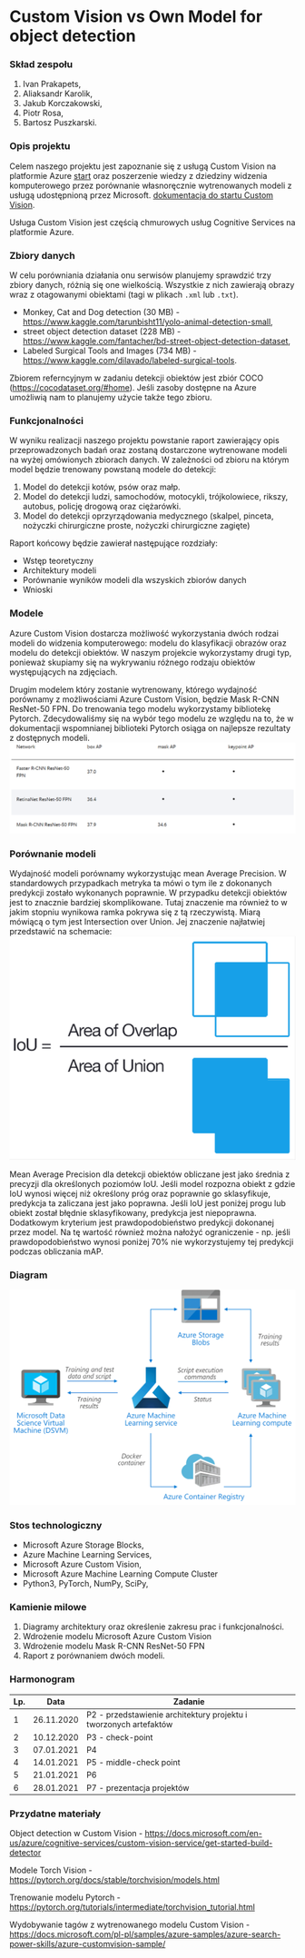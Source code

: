 # Custom Vision vs Own Model for object detection

### Skład zespołu
1. Ivan Prakapets,
2. Aliaksandr Karolik,
3. Jakub Korczakowski,
4. Piotr Rosa,
5. Bartosz Puszkarski.

### Opis projektu
Celem naszego projektu jest zapoznanie się z usługą Custom Vision na platformie Azure [start](https://azure.microsoft.com/en-us/services/cognitive-services/custom-vision-service/) oraz poszerzenie wiedzy z dziedziny widzenia komputerowego przez porównanie własnoręcznie wytrenowanych modeli z usługą udostępnioną przez Microsoft. [dokumentacja do startu Custom Vision](https://docs.microsoft.com/en-us/azure/cognitive-services/custom-vision-service/getting-started-build-a-classifier).

Usługa Custom Vision jest częścią chmurowych usług Cognitive Services na platformie Azure.

### Zbiory danych

W celu porówniania działania onu serwisów planujemy sprawdzić trzy zbiory danych, różnią się one wielkością. Wszystkie z nich zawierają obrazy wraz z otagowanymi obiektami (tagi w plikach `.xml` lub `.txt`).

- Monkey, Cat and Dog detection (30 MB) - https://www.kaggle.com/tarunbisht11/yolo-animal-detection-small,
- street object detection dataset (228 MB) - https://www.kaggle.com/fantacher/bd-street-object-detection-dataset,
- Labeled Surgical Tools and Images (734 MB) - https://www.kaggle.com/dilavado/labeled-surgical-tools.

Zbiorem referncyjnym w zadaniu detekcji obiektów jest zbiór COCO (https://cocodataset.org/#home). Jeśli zasoby dostępne na Azure umożliwią nam to planujemy użycie także tego zbioru.

### Funkcjonalności
W  wyniku realizacji naszego projektu powstanie raport zawierający opis  przeprowadzonych badań oraz zostaną dostarczone wytrenowane modeli na wyżej omówionych zbiorach danych. W zależności od zbioru na którym model będzie trenowany powstaną modele do detekcji:

1.  Model do detekcji kotów, psów oraz małp. 
2.  Model do detekcji ludzi, samochodów, motocykli, trójkolowiece, rikszy, autobus, policję drogową oraz ciężarówki.
3.  Model do detekcji oprzyrządowania medycznego (skalpel, pinceta, nożyczki chirurgiczne proste, nożyczki chirurgiczne zagięte)

Raport końcowy będzie zawierał następujące rozdziały: 
 - Wstęp teoretyczny 
 - Architektury modeli 
 - Porównanie wyników modeli dla wszyskich zbiorów danych
 - Wnioski 
 
### Modele
Azure Custom Vision dostarcza możliwość wykorzystania dwóch rodzai modeli do widzenia komputerowego: modelu do klasyfikacji obrazów oraz modelu do detekcji obiektów. W naszym projekcie wykorzystamy drugi typ, ponieważ skupiamy się na wykrywaniu różnego rodzaju obiektów występujących na zdjęciach.

Drugim modelem który zostanie wytrenowany, którego wydajność porównamy z możliwościami Azure Custom Vision, będzie Mask R-CNN ResNet-50 FPN. Do trenowania tego modelu wykorzystamy bibliotekę Pytorch. Zdecydowaliśmy się na wybór tego modelu ze względu na to, że w dokumentacji wspomnianej biblioteki Pytorch osiąga on najlepsze rezultaty z dostępnych modeli. 
![alt text](porownanie.png "Modele")

### Porównanie modeli
Wydajność modeli porównamy wykorzystując mean Average Precision. W standardowych przypadkach metryka ta mówi o tym ile z dokonanych predykcji zostało wykonanych poprawnie. W przypadku detekcji obiektów jest to znacznie bardziej skomplikowane. Tutaj znaczenie ma również to w jakim stopniu wynikowa ramka pokrywa się z tą rzeczywistą. Miarą mówiącą o tym jest Intersection over Union. Jej znaczenie najłatwiej przedstawić na schemacie:
![alt text](iou.png "IoU")

Mean Average Precision dla detekcji obiektów obliczane jest jako średnia z precyzji dla określonych poziomów IoU. Jeśli model rozpozna obiekt z gdzie IoU wynosi więcej niż określony próg oraz poprawnie go sklasyfikuje, predykcja ta zaliczana jest jako poprawna. Jeśli IoU jest poniżej progu lub obiekt został błędnie sklasyfikowany, predykcja jest niepoprawna. 
Dodatkowym kryterium jest prawdopodobieństwo predykcji dokonanej przez model. Na tę wartość również można nałożyć ograniczenie - np. jeśli prawdopodobieństwo wynosi poniżej 70% nie wykorzystujemy tej predykcji podczas obliczania mAP. 

### Diagram
![alt text](wykres.png "Design")


### Stos technologiczny
- Microsoft Azure Storage Blocks,
- Azure Machine Learning Services,
- Microsoft Azure Custom Vision,
- Microsoft Azure Machine Learning Compute Cluster
- Python3, PyTorch, NumPy, SciPy,


### Kamienie milowe
1. Diagramy architektury oraz określenie zakresu prac i funkcjonalności.
2. Wdrożenie modelu Microsoft Azure Custom Vision 
3. Wdrożenie modelu Mask R-CNN ResNet-50 FPN
4. Raport z porównaniem dwóch modeli.

### Harmonogram

| Lp. | Data | Zadanie | 
| -------- | ------------- | ------------------------------------------------- |
| 1        | 26.11.2020          | P2 - przedstawienie architektury projektu i tworzonych artefaktów                                |
| 2    | 10.12.2020 | P3 - check-point|                                                              |
| 3   | 07.01.2021 | P4 |
| 4   | 14.01.2021 | P5 - middle-check point |
| 5   | 21.01.2021 | P6 |
| 6   | 28.01.2021 | P7 - prezentacja projektów                                   |                                                              |




### Przydatne materiały

Object detection w Custom Vision - https://docs.microsoft.com/en-us/azure/cognitive-services/custom-vision-service/get-started-build-detector

Modele Torch Vision - https://pytorch.org/docs/stable/torchvision/models.html

Trenowanie modelu Pytorch - https://pytorch.org/tutorials/intermediate/torchvision_tutorial.html

Wydobywanie tagów z wytrenowanego modelu Custom Vision - https://docs.microsoft.com/pl-pl/samples/azure-samples/azure-search-power-skills/azure-customvision-sample/


